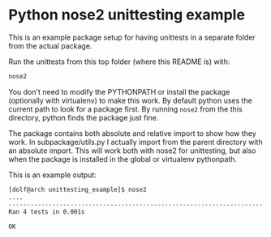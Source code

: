 # Python nose2 unittesting example
This is an example package setup for having unittests in a separate folder from the actual package.

Run the unittests from this top folder (where this README is) with:
```bash
nose2
``` 

You don't need to modify the PYTHONPATH or install the package (optionally with virtualenv) to make this work. By default python uses the current path to look for a package first. By running `nose2` from the this directory, python finds the package just fine.

The package contains both absolute and relative import to show how they work. In subpackage/utils.py I actually import from the parent directory with an absolute import. This will work both with nose2 for unittesting, but also when the package is installed in the global or virtualenv pythonpath.

This is an example output:
```bash
[dolf@arch unittesting_example]$ nose2
....
----------------------------------------------------------------------
Ran 4 tests in 0.001s

OK
```
